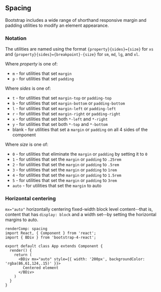 ## Spacing

Bootstrap includes a wide range of shorthand responsive margin and padding utilities to modify an element appearance.

### Notation

The utilities are named using the format `{property}{sides}={size}` for `xs` and `{property}{sides}={breakpoint}-{size}` for `sm`, `md`, `lg`, and `xl`.

Where <i>property</i> is one of:

* `m` - for utilities that set `margin`
* `p` - for utilities that set `padding`

Where <i>sides</i> is one of:

* `t` - for utilities that set `margin-top` or `padding-top`
* `b` - for utilities that set `margin-bottom` or `padding-bottom`
* `l` - for utilities that set `margin-left` or `padding-left`
* `r` - for utilities that set `margin-right` or `padding-right`
* `x` - for utilities that set both `*-left` and `*-right`
* `y` - for utilities that set both `*-top` and `*-bottom`
* blank - for utilities that set a `margin` or `padding` on all 4 sides of the component

Where <i>size</i> is one of:

* `0` - for utilities that eliminate the `margin` or `padding` by setting it to `0`
* `1` - for utilities that set the `margin` or `padding` to `.25rem`
* `2` - for utilities that set the `margin` or `padding` to `.5rem`
* `3` - for utilities that set the `margin` or `padding` to `1rem`
* `4` - for utilities that set the `margin` or `padding` to `1.5rem`
* `5` - for utilities that set the `margin` or `padding` to `3rem`
* `auto` - for utilities that set the `margin` to auto

### Horizontal centering

`mx="auto"` horizontally centering fixed-width block level content--that is, content that has `display: block` and a width set--by setting the horizontal margins to auto.

```
renderComp: spacing
import React, { Component } from 'react';
import { BDiv } from 'bootstrap-4-react';

export default class App extends Component {
  render() {
    return (
      <BDiv mx="auto" style={{ width: '200px', backgroundColor: 'rgba(86,61,124,.15)' }}>
        Centered element
      </BDiv>
    )
  }
}
```

